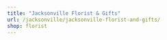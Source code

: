 ```yaml
---
title: "Jacksonville Florist & Gifts"
url: /jacksonville/jacksonville-florist-and-gifts/
shop: florist
---
```

